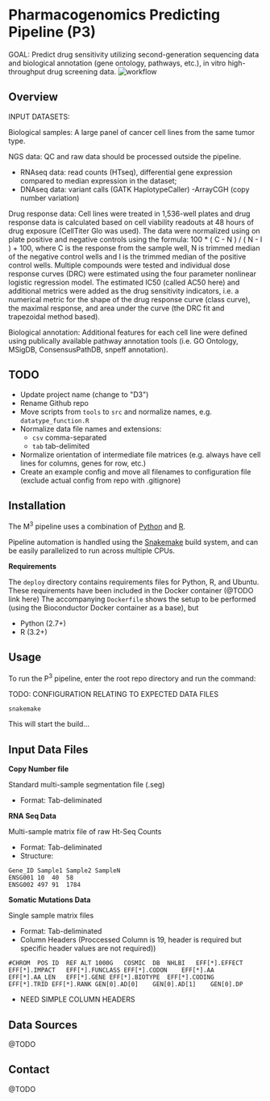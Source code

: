 Pharmacogenomics Predicting Pipeline (P3)
=========================================
GOAL:  Predict drug sensitivity utilizing second-generation sequencing data and biological annotation (gene ontology, pathways, etc.), in vitro high-throughput drug screening data.
![workflow](docs/architecture_20150804.png)


Overview
--------
INPUT DATASETS:
 
Biological samples:
A large panel of cancer cell lines from the same tumor type.
 
NGS data:
QC and raw data should be processed outside the pipeline.
 - RNAseq data: read counts (HTseq), differential gene expression compared to median expression in the dataset;
- DNAseq data: variant calls (GATK HaplotypeCaller)
-ArrayCGH (copy number variation)
 
Drug response data:
Cell lines were treated in 1,536-well plates and drug response data is calculated based on cell viability readouts at 48 hours of drug exposure (CellTiter Glo was used). The data were normalized using on plate positive and negative controls using the formula:  100 * ( C - N ) / ( N - I ) + 100,  where C is the response from the sample well, N is trimmed median of the negative control wells and I is the trimmed median of the positive control wells. Multiple compounds were tested and individual dose response curves (DRC) were estimated using the four parameter nonlinear logistic regression model. The estimated IC50 (called AC50 here) and additional metrics were added as the drug sensitivity indicators, i.e. a numerical metric for the shape of the drug response curve (class curve), the maximal response, and area under the curve (the DRC fit and trapezoidal method based).
 
Biological annotation:
Additional features for each cell line were defined using publically available pathway annotation tools (i.e. GO Ontology, MSigDB, ConsensusPathDB, snpeff annotation).


TODO
----

- Update project name (change to "D3")
- Rename Github repo
- Move scripts from `tools` to `src` and normalize names, e.g.
    `datatype_function.R`
- Normalize data file names and extensions:
    - `csv` comma-separated
    - `tab` tab-delimited
- Normalize orientation of intermediate file matrices (e.g. always have cell
    lines for columns, genes for row, etc.)
- Create an example config and move all filenames to configuration file
    (exclude actual config from repo with .gitignore)

Installation
------------

The M<sup>3</sup> pipeline uses a combination of
[Python](https://www.python.org/) and [R](https://www.r-project.org/).

Pipeline automation is handled using the
[Snakemake](https://bitbucket.org/johanneskoester/snakemake/wiki/Home) build
system, and can be easily parallelized to run across multiple CPUs.

**Requirements**

The `deploy` directory contains requirements files for Python, R, and Ubuntu. These requirements have been included in the Docker container (@TODO link here) The accompanying `Dockerfile` shows the setup to be performed (using the Bioconductor Docker container as a base), but
- Python (2.7+)
- R (3.2+)

Usage
-----

To run the P<sup>3</sup> pipeline, enter the root repo directory and run the
command:

TODO: CONFIGURATION RELATING TO EXPECTED DATA FILES

```sh
snakemake
```

This will start the build...

Input Data Files
----------------

**Copy Number file**

Standard multi-sample segmentation file (.seg)
- Format: Tab-deliminated

**RNA Seq Data**

Multi-sample matrix file of raw Ht-Seq Counts
- Format: Tab-deliminated
- Structure: 

```
Gene_ID	Sample1	Sample2	SampleN
ENSG001	10	40	58
ENSG002	497	91	1784
```

**Somatic Mutations Data**

Single sample matrix files
- Format: Tab-deliminated
- Column Headers (Proccessed Column is 19, header is required but specific header values are not required)) 
```
#CHROM	POS	ID	REF	ALT	1000G	COSMIC	DB	NHLBI	EFF[*].EFFECT	EFF[*].IMPACT	EFF[*].FUNCLASS	EFF[*].CODON	EFF[*].AA	EFF[*].AA_LEN	EFF[*].GENE	EFF[*].BIOTYPE	EFF[*].CODING	EFF[*].TRID	EFF[*].RANK	GEN[0].AD[0]	GEN[0].AD[1]	GEN[0].DP
```
- NEED SIMPLE COLUMN HEADERS


Data Sources
------------

@TODO

Contact
-------

@TODO


